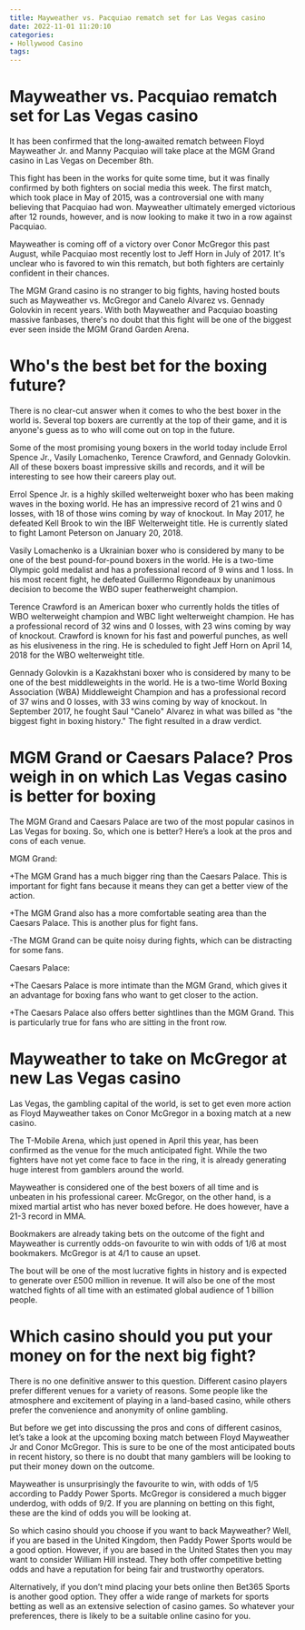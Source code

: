 ```yaml
---
title: Mayweather vs. Pacquiao rematch set for Las Vegas casino
date: 2022-11-01 11:20:10
categories:
- Hollywood Casino
tags:
---
```



#  Mayweather vs. Pacquiao rematch set for Las Vegas casino

It has been confirmed that the long-awaited rematch between Floyd Mayweather Jr. and Manny Pacquiao will take place at the MGM Grand casino in Las Vegas on December 8th.

This fight has been in the works for quite some time, but it was finally confirmed by both fighters on social media this week. The first match, which took place in May of 2015, was a controversial one with many believing that Pacquiao had won. Mayweather ultimately emerged victorious after 12 rounds, however, and is now looking to make it two in a row against Pacquiao.

Mayweather is coming off of a victory over Conor McGregor this past August, while Pacquiao most recently lost to Jeff Horn in July of 2017. It's unclear who is favored to win this rematch, but both fighters are certainly confident in their chances.

The MGM Grand casino is no stranger to big fights, having hosted bouts such as Mayweather vs. McGregor and Canelo Alvarez vs. Gennady Golovkin in recent years. With both Mayweather and Pacquiao boasting massive fanbases, there's no doubt that this fight will be one of the biggest ever seen inside the MGM Grand Garden Arena.

#  Who's the best bet for the boxing future?

There is no clear-cut answer when it comes to who the best boxer in the world is. Several top boxers are currently at the top of their game, and it is anyone's guess as to who will come out on top in the future.

Some of the most promising young boxers in the world today include Errol Spence Jr., Vasily Lomachenko, Terence Crawford, and Gennady Golovkin. All of these boxers boast impressive skills and records, and it will be interesting to see how their careers play out.

Errol Spence Jr. is a highly skilled welterweight boxer who has been making waves in the boxing world. He has an impressive record of 21 wins and 0 losses, with 18 of those wins coming by way of knockout. In May 2017, he defeated Kell Brook to win the IBF Welterweight title. He is currently slated to fight Lamont Peterson on January 20, 2018.

Vasily Lomachenko is a Ukrainian boxer who is considered by many to be one of the best pound-for-pound boxers in the world. He is a two-time Olympic gold medalist and has a professional record of 9 wins and 1 loss. In his most recent fight, he defeated Guillermo Rigondeaux by unanimous decision to become the WBO super featherweight champion.

Terence Crawford is an American boxer who currently holds the titles of WBO welterweight champion and WBC light welterweight champion. He has a professional record of 32 wins and 0 losses, with 23 wins coming by way of knockout. Crawford is known for his fast and powerful punches, as well as his elusiveness in the ring. He is scheduled to fight Jeff Horn on April 14, 2018 for the WBO welterweight title.

Gennady Golovkin is a Kazakhstani boxer who is considered by many to be one of the best middleweights in the world. He is a two-time World Boxing Association (WBA) Middleweight Champion and has a professional record of 37 wins and 0 losses, with 33 wins coming by way of knockout. In September 2017, he fought Saul "Canelo" Alvarez in what was billed as "the biggest fight in boxing history." The fight resulted in a draw verdict.

#  MGM Grand or Caesars Palace? Pros weigh in on which Las Vegas casino is better for boxing

The MGM Grand and Caesars Palace are two of the most popular casinos in Las Vegas for boxing. So, which one is better? Here’s a look at the pros and cons of each venue.

MGM Grand:

+The MGM Grand has a much bigger ring than the Caesars Palace. This is important for fight fans because it means they can get a better view of the action.

+The MGM Grand also has a more comfortable seating area than the Caesars Palace. This is another plus for fight fans.

-The MGM Grand can be quite noisy during fights, which can be distracting for some fans.

Caesars Palace:

+The Caesars Palace is more intimate than the MGM Grand, which gives it an advantage for boxing fans who want to get closer to the action.

+The Caesars Palace also offers better sightlines than the MGM Grand. This is particularly true for fans who are sitting in the front row.

#  Mayweather to take on McGregor at new Las Vegas casino

Las Vegas, the gambling capital of the world, is set to get even more action as Floyd Mayweather takes on Conor McGregor in a boxing match at a new casino.

The T-Mobile Arena, which just opened in April this year, has been confirmed as the venue for the much anticipated fight. While the two fighters have not yet come face to face in the ring, it is already generating huge interest from gamblers around the world.

Mayweather is considered one of the best boxers of all time and is unbeaten in his professional career. McGregor, on the other hand, is a mixed martial artist who has never boxed before. He does however, have a 21-3 record in MMA.

Bookmakers are already taking bets on the outcome of the fight and Mayweather is currently odds-on favourite to win with odds of 1/6 at most bookmakers. McGregor is at 4/1 to cause an upset.

The bout will be one of the most lucrative fights in history and is expected to generate over £500 million in revenue. It will also be one of the most watched fights of all time with an estimated global audience of 1 billion people.

#  Which casino should you put your money on for the next big fight?

There is no one definitive answer to this question. Different casino players prefer different venues for a variety of reasons. Some people like the atmosphere and excitement of playing in a land-based casino, while others prefer the convenience and anonymity of online gambling.

But before we get into discussing the pros and cons of different casinos, let’s take a look at the upcoming boxing match between Floyd Mayweather Jr and Conor McGregor. This is sure to be one of the most anticipated bouts in recent history, so there is no doubt that many gamblers will be looking to put their money down on the outcome.

Mayweather is unsurprisingly the favourite to win, with odds of 1/5 according to Paddy Power Sports. McGregor is considered a much bigger underdog, with odds of 9/2. If you are planning on betting on this fight, these are the kind of odds you will be looking at.

So which casino should you choose if you want to back Mayweather? Well, if you are based in the United Kingdom, then Paddy Power Sports would be a good option. However, if you are based in the United States then you may want to consider William Hill instead. They both offer competitive betting odds and have a reputation for being fair and trustworthy operators.

Alternatively, if you don’t mind placing your bets online then Bet365 Sports is another good option. They offer a wide range of markets for sports betting as well as an extensive selection of casino games. So whatever your preferences, there is likely to be a suitable online casino for you.